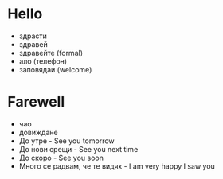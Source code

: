# Hello

- здрасти
- здравей
- здравейте (formal)
- ало (телефон)
- заповядаи (welcome)

# Farewell

- чао
- довиждане
- До утре - See you tomorrow
- До нови срещи - See you next time
- До скоро - See you soon
- Много се радвам, че те видях - I am very happy I saw you